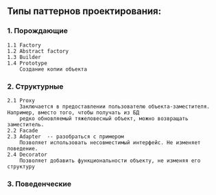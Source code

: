 ## Типы паттернов проектирования:
### 1. Порождающие
    1.1 Factory
    1.2 Abstract factory
    1.3 Builder
    1.4 Prototype
        Создание копии объекта
### 2. Структурные
    2.1 Proxy
        Заключается в предоставлении пользователю объекта-заместителя. Например, вместо того, чтобы получать из БД 
        редко обновляемый тяжеловесный объект, можно возвращать заместитель.
    2.2 Facade
    2.3 Adapter  -- разобраться с примером
        Позволяет использовать несовместимый интерфейс. Не изменяет поведение.
    2.4 Decorator
        Позволяет добавить функциональности объекту, не изменяя его структуру 
### 3. Поведенческие